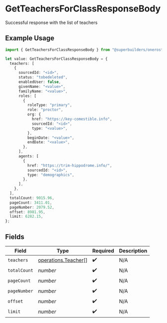 # GetTeachersForClassResponseBody

Successful response with the list of teachers

## Example Usage

```typescript
import { GetTeachersForClassResponseBody } from "@superbuilders/oneroster/models/operations";

let value: GetTeachersForClassResponseBody = {
  teachers: [
    {
      sourcedId: "<id>",
      status: "tobedeleted",
      enabledUser: false,
      givenName: "<value>",
      familyName: "<value>",
      roles: [
        {
          roleType: "primary",
          role: "proctor",
          org: {
            href: "https://key-comestible.info",
            sourcedId: "<id>",
            type: "<value>",
          },
          beginDate: "<value>",
          endDate: "<value>",
        },
      ],
      agents: [
        {
          href: "https://trim-hippodrome.info/",
          sourcedId: "<id>",
          type: "demographics",
        },
      ],
    },
  ],
  totalCount: 9015.96,
  pageCount: 3411.01,
  pageNumber: 2079.52,
  offset: 8981.95,
  limit: 6282.15,
};
```

## Fields

| Field                                                      | Type                                                       | Required                                                   | Description                                                |
| ---------------------------------------------------------- | ---------------------------------------------------------- | ---------------------------------------------------------- | ---------------------------------------------------------- |
| `teachers`                                                 | [operations.Teacher](../../models/operations/teacher.md)[] | :heavy_check_mark:                                         | N/A                                                        |
| `totalCount`                                               | *number*                                                   | :heavy_check_mark:                                         | N/A                                                        |
| `pageCount`                                                | *number*                                                   | :heavy_check_mark:                                         | N/A                                                        |
| `pageNumber`                                               | *number*                                                   | :heavy_check_mark:                                         | N/A                                                        |
| `offset`                                                   | *number*                                                   | :heavy_check_mark:                                         | N/A                                                        |
| `limit`                                                    | *number*                                                   | :heavy_check_mark:                                         | N/A                                                        |